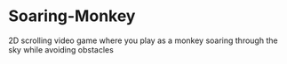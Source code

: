 # Soaring-Monkey
2D scrolling video game where you play as a monkey soaring through the sky while avoiding obstacles
